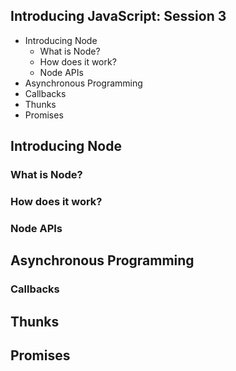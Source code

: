## Introducing JavaScript: Session 3

- Introducing Node
  - What is Node?
  - How does it work?
  - Node APIs
- Asynchronous Programming
 - Callbacks
 - Thunks
 - Promises
 
## Introducing Node

### What is Node?

### How does it work?

### Node APIs

## Asynchronous Programming

### Callbacks

## Thunks

## Promises
